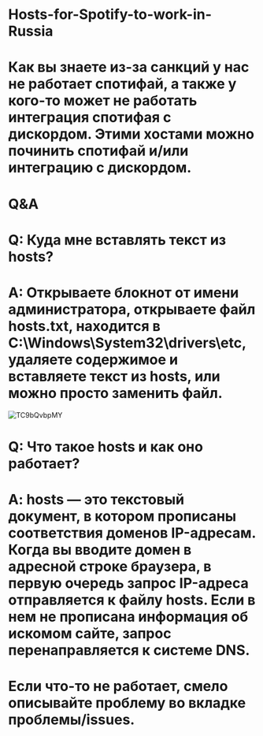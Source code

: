# Hosts-for-Spotify-to-work-in-Russia


# Как вы знаете из-за санкций у нас не работает спотифай, а также у кого-то может не работать интеграция спотифая с дискордом. Этими хостами можно починить спотифай и/или интеграцию с дискордом.


# Q&A
# Q: Куда мне вставлять текст из hosts?
# A: Открываете блокнот от имени администратора, открываете файл hosts.txt, находится в C:\Windows\System32\drivers\etc, удаляете содержимое и вставляете текст из hosts, или можно просто заменить файл.

![TC9bQvbpMY](https://github.com/user-attachments/assets/c509c6f3-530d-4370-8be0-ae78a4064a6a)

# Q: Что такое hosts и как оно работает?
# A: hosts — это текстовый документ, в котором прописаны соответствия доменов IP-адресам. Когда вы вводите домен в адресной строке браузера, в первую очередь запрос IP-адреса отправляется к файлу hosts. Если в нем не прописана информация об искомом сайте, запрос перенаправляется к системе DNS.




# Если что-то не работает, смело описывайте проблему во вкладке проблемы/issues.
